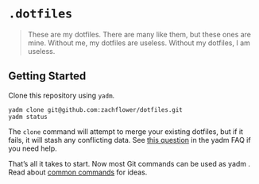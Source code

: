 # `.dotfiles`

> These are my dotfiles. There are many like them, but these ones are mine. Without me, my dotfiles are useless. Without my dotfiles, I am useless.

## Getting Started

Clone this repository using `yadm`.

```
yadm clone git@github.com:zachflower/dotfiles.git
yadm status
```

The `clone` command will attempt to merge your existing dotfiles, but if it fails, it will stash any conflicting data. See [this question](https://yadm.io/docs/faq#i-just-cloned-my-repository-and-conflicting-data-was-overwritten-why) in the yadm FAQ if you need help.

That’s all it takes to start. Now most Git commands can be used as yadm <git command>. Read about [common commands](https://yadm.io/docs/common_commands) for ideas.

